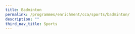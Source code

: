 ```yaml
---
title: Badminton
permalink: /programmes/enrichment/cca/sports/badminton/
description: ""
third_nav_title: Sports
---
```

